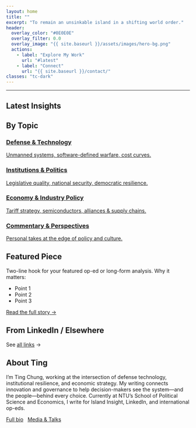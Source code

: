 ```yaml
---
layout: home
title: ""
excerpt: "To remain an unsinkable island in a shifting world order."
header:
  overlay_color: "#0E0E0E"
  overlay_filter: 0.0
  overlay_image: "{{ site.baseurl }}/assets/images/hero-bg.png"
  actions:
    - label: "Explore My Work"
      url: "#latest"
    - label: "Connect"
      url: "{{ site.baseurl }}/contact/"
classes: "tc-dark"
---
```


---

<section id="latest">
<h2>Latest Insights</h2>
</section>

<section>
<h2>By Topic</h2>
<div class="tc-topic-grid">
  <a class="tc-topic" href="{{ site.baseurl }}/categories/#defense-technology"><h3>Defense & Technology</h3><p>Unmanned systems, software-defined warfare, cost curves.</p></a>
  <a class="tc-topic" href="{{ site.baseurl }}/categories/#institutions-politics"><h3>Institutions & Politics</h3><p>Legislative quality, national security, democratic resilience.</p></a>
  <a class="tc-topic" href="{{ site.baseurl }}/categories/#economy-industry-policy"><h3>Economy & Industry Policy</h3><p>Tariff strategy, semiconductors, alliances & supply chains.</p></a>
  <a class="tc-topic" href="{{ site.baseurl }}/categories/#commentary-perspectives"><h3>Commentary & Perspectives</h3><p>Personal takes at the edge of policy and culture.</p></a>
</div>
</section>

<section>
<h2>Featured Piece</h2>
<div class="tc-featured">
  <p>Two-line hook for your featured op-ed or long-form analysis. Why it matters:</p>
  <ul>
    <li>Point 1</li>
    <li>Point 2</li>
    <li>Point 3</li>
  </ul>
  <p><a class="btn" href="#">Read the full story →</a></p>
</div>
</section>

<section>
<h2>From LinkedIn / Elsewhere</h2>
<p>See <a href="{{ site.baseurl }}/links/">all links</a> →</p>
</section>

<section>
<h2>About Ting</h2>
<p>I’m Ting Chung, working at the intersection of defense technology, institutional resilience, and economic strategy. My writing connects innovation and governance to help decision-makers see the system—and the people—behind every choice. Currently at NTU’s School of Political Science and Economics, I write for Island Insight, LinkedIn, and international op-eds.</p>
<p><a class="btn" href="{{ site.baseurl }}/about/">Full bio</a> &nbsp; <a class="btn" href="{{ site.baseurl }}/media/">Media &amp; Talks</a></p>
</section>
